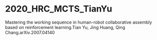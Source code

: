 # 2020_HRC_MCTS_TianYu
Mastering the working sequence in human-robot collaborative assembly based on reinforcement learning.Tian Yu, Jing Huang, Qing Chang.arXiv.2007.04140
